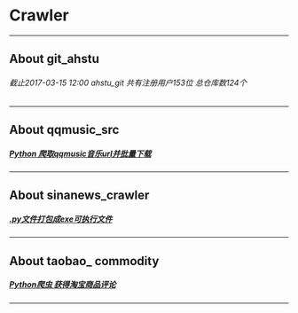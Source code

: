 # Crawler


-----


## About git_ahstu

###### 截止2017-03-15 12:00  ahstu_git 共有注册用户153位  总仓库数124个



-----



## About qqmusic_src
##### [Python 爬取qqmusic音乐url并批量下载](http://www.cnblogs.com/dearvee/p/6602677.html)


-----



## About sinanews_crawler
##### [.py文件打包成exe可执行文件](http://www.cnblogs.com/dearvee/p/6580370.html)


-----

## About taobao_ commodity
##### [Python爬虫 获得淘宝商品评论](http://www.cnblogs.com/dearvee/p/6565688.html)


-----

